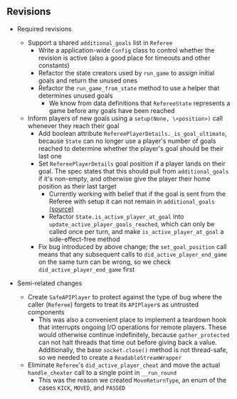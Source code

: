 ## Revisions

- Required revisions
    - Support a shared `additional_goals` list in `Referee`
        - Write a application-wide `Config` class to control whether the revision is active (also a good place for
          timeouts and other constants)
        - Refactor the state creators used by `run_game` to assign initial goals and return the unused ones
        - Refactor the `run_game_from_state` method to use a helper that determines unused goals
            - We know from data definitions that `RefereeState` represents a game before any goals have been reached
    - Inform players of new goals using a `setup(None, \<position>)` call whenever they reach their goal
        - Add boolean attribute `RefereePlayerDetails._is_goal_ultimate`, because `State` can no longer use a player's
          number of goals reached to determine whether the player's goal should be their last one
        - Set `RefereePlayerDetails` goal position if a player lands on their goal. The spec states that this should
          pull from `additional_goals` if it's non-empty, and otherwise give the player their home position as their
          last target
            - Currently working with belief that if the goal is sent from the Referee with setup it can not remain
              in `additional_goals` [(source)](https://piazza.com/class/l7g9e46cc2l4d3/post/224)
            - Refactor `State.is_active_player_at_goal` into `update_active_player_goals_reached`, which can only be
              called once per turn, and make `is_active_player_at_goal` a side-effect-free method
        - Fix bug introduced by above change; the `set_goal_position` call means that any subsequent calls
          to `did_active_player_end_game` on the same turn can be wrong, so we check `did_active_player_end_game` first

- Semi-related changes
    - Create `SafeAPIPlayer` to protect against the type of bug where the caller (`Referee`) forgets to treat its
      `APIPlayer`s as untrusted components
        - This was also a convenient place to implement a teardown hook that interrupts ongoing I/O operations for
          remote players. These would otherwise continue indefinitely, because `gather_protected` can not halt threads
          that time out before giving back a value. Additionally, the base `socket.close()` method is not thread-safe,
          so we needed to create a `ReadableStreamWrapper`
    - Eliminate `Referee`'s `did_active_player_cheat` and move the actual `handle_cheater` call to a single point
      in `__run_round`
        - This was the reason we created `MoveReturnType`, an enum of the cases `KICK`, `MOVED`, and `PASSED`
